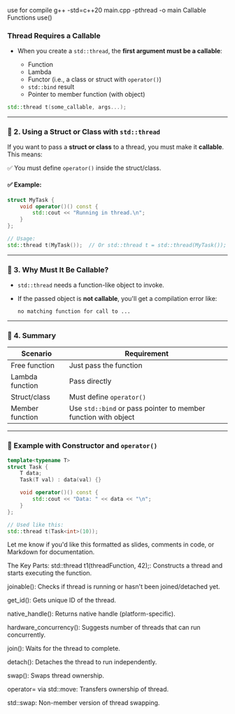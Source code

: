 use for compile g++ -std=c++20 main.cpp -pthread -o main
Callable Functions use()

### Thread Requires a Callable

* When you create a `std::thread`, the **first argument must be a callable**:

  * Function
  * Lambda
  * Functor (i.e., a class or struct with `operator()`)
  * `std::bind` result
  * Pointer to member function (with object)

```cpp
std::thread t(some_callable, args...);
```

---

### 🔹 2. Using a Struct or Class with `std::thread`

If you want to pass a **struct or class** to a thread, you must make it **callable**. This means:

✅ You must define `operator()` inside the struct/class.

#### ✅ Example:

```cpp
struct MyTask {
    void operator()() const {
        std::cout << "Running in thread.\n";
    }
};

// Usage:
std::thread t(MyTask());  // Or std::thread t = std::thread(MyTask());
```

---

### 🔹 3. Why Must It Be Callable?

* `std::thread` needs a function-like object to invoke.
* If the passed object is **not callable**, you'll get a compilation error like:

  ```
  no matching function for call to ...
  ```

---

### 🔹 4. Summary

| Scenario        | Requirement                                                    |
| --------------- | -------------------------------------------------------------- |
| Free function   | Just pass the function                                         |
| Lambda function | Pass directly                                                  |
| Struct/class    | Must define `operator()`                                       |
| Member function | Use `std::bind` or pass pointer to member function with object |

---

### 🔸 Example with Constructor and `operator()`

```cpp
template<typename T>
struct Task {
    T data;
    Task(T val) : data(val) {}

    void operator()() const {
        std::cout << "Data: " << data << "\n";
    }
};

// Used like this:
std::thread t(Task<int>(10));
```

Let me know if you'd like this formatted as slides, comments in code, or Markdown for documentation.


The Key Parts:
std::thread t1(threadFunction, 42);: Constructs a thread and starts executing the function.

joinable(): Checks if thread is running or hasn't been joined/detached yet.

get_id(): Gets unique ID of the thread.

native_handle(): Returns native handle (platform-specific).

hardware_concurrency(): Suggests number of threads that can run concurrently.

join(): Waits for the thread to complete.

detach(): Detaches the thread to run independently.

swap(): Swaps thread ownership.

operator= via std::move: Transfers ownership of thread.

std::swap: Non-member version of thread swapping.